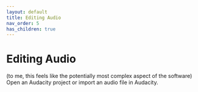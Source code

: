```yaml
---
layout: default
title: Editing Audio
nav_order: 5
has_children: true
---
```


# Editing Audio

(to me, this feels like the potentially most complex aspect of the software)
Open an Audacity project or import an audio file in Audacity.
